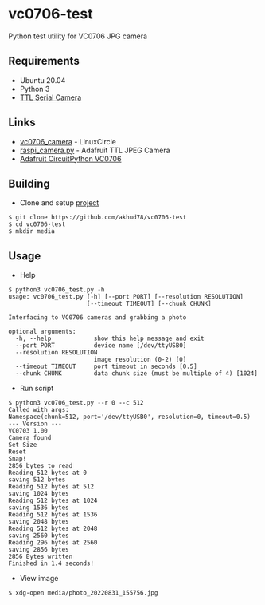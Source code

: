 # vc0706-test
Python test utility for VC0706 JPG camera

## Requirements
- Ubuntu 20.04
- Python 3
- [TTL Serial Camera](https://learn.adafruit.com/ttl-serial-camera)

## Links
- [vc0706_camera](https://github.com/LinuxCircle/vc0706_camera) - LinuxCircle
- [raspi_camera.py](https://github.com/adafruit/Adafruit-VC0706-Serial-Camera-Library/blob/master/raspi_camera.py) - Adafruit TTL JPEG Camera
- [Adafruit CircuitPython VC0706](https://github.com/adafruit/Adafruit_CircuitPython_VC0706)

## Building
- Clone and setup [project](https://github.com/akhud78/vc0706-test)

```
$ git clone https://github.com/akhud78/vc0706-test
$ cd vc0706-test
$ mkdir media
```

## Usage
- Help
```
$ python3 vc0706_test.py -h
usage: vc0706_test.py [-h] [--port PORT] [--resolution RESOLUTION]
                      [--timeout TIMEOUT] [--chunk CHUNK]

Interfacing to VC0706 cameras and grabbing a photo

optional arguments:
  -h, --help            show this help message and exit
  --port PORT           device name [/dev/ttyUSB0]
  --resolution RESOLUTION
                        image resolution (0-2) [0]
  --timeout TIMEOUT     port timeout in seconds [0.5]
  --chunk CHUNK         data chunk size (must be multiple of 4) [1024]
```
- Run script
```
$ python3 vc0706_test.py --r 0 --c 512
Called with args:
Namespace(chunk=512, port='/dev/ttyUSB0', resolution=0, timeout=0.5)
--- Version ---
VC0703 1.00
Camera found
Set Size
Reset
Snap!
2856 bytes to read
Reading 512 bytes at 0
saving 512 bytes
Reading 512 bytes at 512
saving 1024 bytes
Reading 512 bytes at 1024
saving 1536 bytes
Reading 512 bytes at 1536
saving 2048 bytes
Reading 512 bytes at 2048
saving 2560 bytes
Reading 296 bytes at 2560
saving 2856 bytes
2856 Bytes written
Finished in 1.4 seconds!
```
- View image
```
$ xdg-open media/photo_20220831_155756.jpg
```
